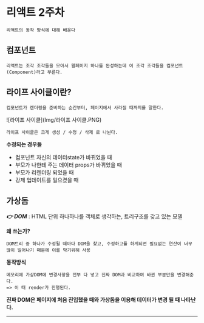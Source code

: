 # 리액트 2주차
```
리액트의 동작 방식에 대해 배운다
```
## 컴포넌트



```
리액트는 조각 조각들을 모아서 웹페이지 하나를 완성하는데 이 조각 조각들을 컴포넌트(Component)라고 부른다.
```

## 라이프 사이클이란?
```
컴포넌트가 렌더링을 준비하는 순간부터, 페이지에서 사라질 때까지를 말한다.
```
![라이프 사이클](Img/라이프 사이클.PNG)

```
라이프 사이클은 크게 생성 / 수정 / 삭제 로 나뉜다.
```

**수정되는 경우들**
- 컴포넌트 자신의 데이터state가 바뀌었을 때
- 부모가 나한테 주는 데이터 props가 바뀌었을 때
- 부모가 리렌더링 되었을 때
- 강제 업데이트를 일으켰을 때 

## 가상돔

***👉 DOM*** : HTML 단위 하나하나를 객체로 생각하는, 트리구조를 갖고 있는 모델

**왜 쓰는가?**

```
DOM트리 중 하나가 수정될 때마다 DOM을 찾고, 수정하고를 하게되면 필요없는 연산이 너무 많이 일어나기 때문에 이를 막기위해 사용
```

**동작방식**
```
메모리에 가상DOM에 변경사항을 전부 다 넣고 진짜 DOM과 비교하여 바뀐 부분만을 변경해준다. 
=> 이 때 render가 진행된다.
```

**진짜 DOM은 페이지에 처음 진입했을 때와 가상돔을 이용해 데이터가 변경 될 때 나타난다.**


---  
